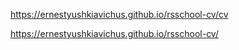 https://ernestyushkiavichus.github.io/rsschool-cv/cv

https://ernestyushkiavichus.github.io/rsschool-cv/
